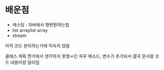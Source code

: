 # 배운점

- 캐스팅 : 자바에서 형변환하는법
- list arraylist array
- stream

아직 코드 분리하는거에 익숙치 않음

클래스 계획 짠거에서 생각하지 못했ㅆ던 자꾸 메소드, 변수가 추가되서 결국 문서랑 코드 내용이랑 달라짐